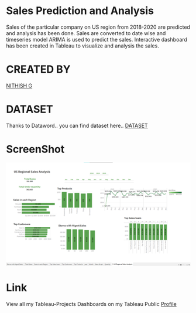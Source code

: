 # Sales Prediction and Analysis

Sales of the particular company on US region from 2018-2020 are predicted and analysis has been done. Sales are converted to date wise and timeseries model ARIMA is used to predict the sales. Interactive dashboard has been created in Tableau to visualize and analysis the sales.

# CREATED BY
[NITHISH G](https://www.linkedin.com/in/nithish-g/)



# DATASET
Thanks to Dataword.. you can find dataset here.. [DATASET](https://data.world/dataman-udit/us-regional-sales-data/workspace/data-dictionary)


# ScreenShot 
<img src="https://github.com/NithiArr/Sales-analysis-US-region/blob/main/US%20Regional%20Sales%20Analysis.png">

# Link
View all my Tableau-Projects Dashboards on my Tableau Public [Profile](https://public.tableau.com/app/profile/nithish.g3547)


